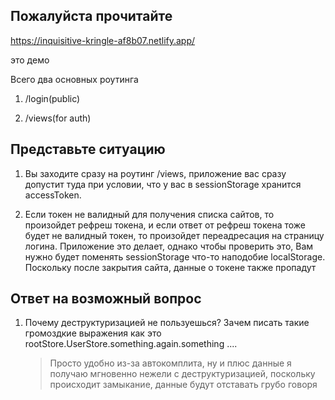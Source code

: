 ## Пожалуйста прочитайте

https://inquisitive-kringle-af8b07.netlify.app/ 

это демо

Всего два основных роутинга

1. /login(public)

2. /views(for auth)

## Представьте ситуацию

1. Вы заходите сразу на роутинг /views, приложение вас сразу допустит туда при условии,
    что у вас в sessionStorage хранится accessToken.
   
2. Если токен не валидный для получения списка сайтов, то произойдет рефреш токена, и если ответ 
    от рефреш токена тоже будет не валидный токен, то произойдет переадресация на страницу логина.
   Приложение это делает, однако чтобы проверить это, Вам нужно будет поменять sessionStorage что-то наподобие 
   localStorage. Поскольку после закрытия сайта, данные о токене также пропадут
   
## Ответ на возможный вопрос
1. Почему деструктуризацией не пользуешься? Зачем писать такие громоздкие выражения как это
    rootStore.UserStore.something.again.something ....
   
   > Просто удобно из-за автокомплита, ну и плюс данные я получаю мгновенно нежели с деструктуризацией,
   > поскольку происходит замыкание, данные будут отставать грубо говоря
   
